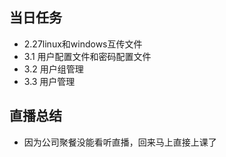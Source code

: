 ## 当日任务
+ 2.27linux和windows互传文件
+ 3.1 用户配置文件和密码配置文件
+ 3.2 用户组管理
+ 3.3 用户管理

## 直播总结
+ 因为公司聚餐没能看听直播，回来马上直接上课了
